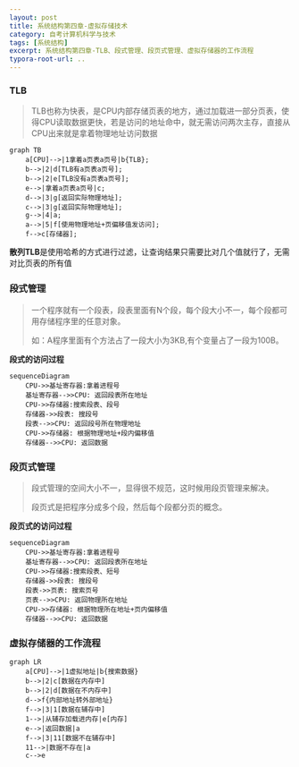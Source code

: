 ```yaml
---
layout: post
title: 系统结构第四章-虚拟存储技术
category: 自考计算机科学与技术
tags: [系统结构]
excerpt: 系统结构第四章-TLB、段式管理、段页式管理、虚拟存储器的工作流程
typora-root-url: ..
---
```








### **TLB**

> TLB也称为快表，是CPU内部存储页表的地方，通过加载进一部分页表，使得CPU读取数据更快，若是访问的地址命中，就无需访问两次主存，直接从CPU出来就是拿着物理地址访问数据

```mermaid
graph TB 
	a[CPU]-->|1拿着a页表a页号|b{TLB};
	b-->|2|d[TLB有a页表a页号];
	b-->|2|e[TLB没有a页表a页号];
	e-->|拿着a页表a页号|c;
	d-->|3|g[返回实际物理地址];
	c-->|3|g[返回实际物理地址];
	g-->|4|a;
	a-->|5|f[使用物理地址+页偏移值发访问];
	f-->c[存储器];
```



**散列TLB**是使用哈希的方式进行过滤，让查询结果只需要比对几个值就行了，无需对比页表的所有值



### **段式管理**

> 一个程序就有一个段表，段表里面有N个段，每个段大小不一，每个段都可用存储程序里的任意对象。
>
> 如：A程序里面有个方法占了一段大小为3KB,有个变量占了一段为100B。

**段式的访问过程**

```mermaid
sequenceDiagram
	CPU->>基址寄存器:拿着进程号
	基址寄存器-->>CPU: 返回段表所在地址
	CPU->>存储器:搜索段表、段号
	存储器->>段表: 搜段号
	段表-->>CPU: 返回段号所在物理地址
	CPU->>存储器: 根据物理地址+段内偏移值
	存储器-->>CPU: 返回数据
```



### 段页式管理

> 段式管理的空间大小不一，显得很不规范，这时候用段页管理来解决。
>
> 段页式是把程序分成多个段，然后每个段都分页的概念。

**段页式的访问过程**

```mermaid
sequenceDiagram
	CPU->>基址寄存器:拿着进程号
	基址寄存器-->>CPU: 返回段表所在地址
	CPU->>存储器:搜索段表、短号
	存储器->>段表: 搜段号
	段表->>页表: 搜索页号
	页表-->>CPU: 返回物理所在地址
	CPU->>存储器: 根据物理所在地址+页内偏移值
	存储器-->>CPU: 返回数据
```



### 虚拟存储器的工作流程

```mermaid
graph LR    
	a[CPU]-->|1虚拟地址|b{搜索数据}
	b-->|2|c[数据在内存中]
	b-->|2|d[数据在不内存中]
	d-->f{内部地址转外部地址}
	f-->|3|1[数据在辅存中]
	1-->|从辅存加载进内存|e[内存]
	e-->|返回数据|a
	f-->|3|11[数据不在辅存中]
	11-->|数据不存在|a
	c-->e
```

